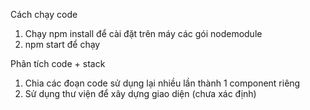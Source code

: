 Cách chạy code  
1. Chạy npm install để cài đặt trên máy các gói nodemodule
2. npm start để chạy 


Phân tích code + stack 
1. Chia các đoạn code sử dụng lại nhiều lần thành 1 component riêng
2. Sử dụng thư viện để xây dựng giao diện (chưa xác định)